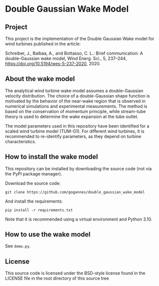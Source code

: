 # Double Gaussian Wake Model

## Project
This project is the implementation of the Double Gaussian Wake model for wind turbines published in the article:

Schreiber, J., Balbaa, A., and Bottasso, C. L.: Brief communication: A double-Gaussian wake model, Wind Energ. Sci., 5,
237–244, https://doi.org/10.5194/wes-5-237-2020, 2020.

## About the wake model
The analytical wind turbine wake model assumes a double-Gaussian velocity distribution.
The choice of a double-Gaussian shape function is motivated by the behavior of the near-wake region that is observed in
numerical simulations and experimental measurements.
The method is based on the conservation of momentum principle, while stream-tube theory is used to determine the wake
expansion at the tube outlet.

The model parameters used in this repository have been identified for a scaled wind turbine model (TUM-G1). For 
different wind turbines, it is recommended to re-identify parameters, as they depend on turbine characteristics.

## How to install the wake model
This repository can be installed by downloading the source code (not via the PyPI package manager).

Download the source code:
```
git clone https://github.com/gogannes/double_gaussian_wake_model
```
And install the requirements:
```
pip install -r requirements.txt
 ```

Note that it is recommended using a virtual environment and Python 3.10.

## How to use the wake model
See `demo.py`. 

## License
This source code is licensed under the BSD-style license found in the
LICENSE file in the root directory of this source tree
